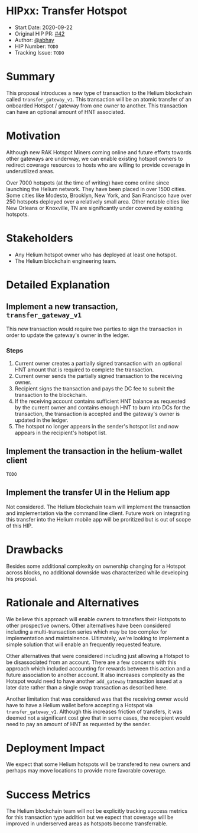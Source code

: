 # HIPxx: Transfer Hotspot

- Start Date: 2020-09-22
- Original HIP PR: [#42](https://github.com/helium/HIP/pull/42)
- Author: [@abhay](https://github.com/abhay)
- HIP Number: `TODO`
- Tracking Issue: `TODO`

# Summary
[summary]: #summary

This proposal introduces a new type of transaction to the Helium blockchain called `transfer_gateway_v1`. This transaction will be an atomic transfer of an onboarded Hotspot / gateway from one owner to another. This transaction can have an optional amount of HNT associated.

# Motivation
[motivation]: #motivation

Although new RAK Hotspot Miners coming online and future efforts towards other gateways are underway, we can enable existing hotspot owners to redirect coverage resources to hosts who are willing to provide coverage in underutilized areas.

Over 7000 hotspots (at the time of writing) have come online since launching the Helium network. They have been placed in over 1500 cities. Some cities like Modesto, Brooklyn, New York, and San Francisco have over 250 hotspots deployed over a relatively small area. Other notable cities like New Orleans or Knoxville, TN are significantly under covered by existing hotspots.

# Stakeholders
[stakeholders]: #stakeholders

- Any Helium hotspot owner who has deployed at least one hotspot.
- The Helium blockchain engineering team.

# Detailed Explanation
[detailed-explanation]: #detailed-explanation

## Implement a new transaction, `transfer_gateway_v1`

This new transaction would require two parties to sign the transaction in order to update the gateway's owner in the ledger.

### Steps

1. Current owner creates a partially signed transaction with an optional HNT amount that is required to complete the transaction.
2. Current owner sends the partially signed transaction to the receiving owner.
3. Recipient signs the transaction and pays the DC fee to submit the transaction to the blockchain.
4. If the receiving account contains sufficient HNT balance as requested by the current owner and contains enough HNT to burn into DCs for the transaction, the transaction is accepted and the gateway's owner is updated in the ledger.
5. The hotspot no longer appears in the sender's hotspot list and now appears in the recipient's hotspot list.

## Implement the transaction in the helium-wallet client

`TODO`

## Implement the transfer UI in the Helium app

Not considered. The Helium blockchain team will implement the transaction and implementation via the command line client. Future work on integrating this transfer into the Helium mobile app will be proritized but is out of scope of this HIP.

# Drawbacks
[drawbacks]: #drawbacks

Besides some additional complexity on ownership changing for a Hotspot across blocks, no additional downside was characterized while developing his proposal.

# Rationale and Alternatives
[alternatives]: #rationale-and-alternatives

We believe this approach will enable owners to transfers their Hotspots to other prospective owners. Other alternatives have been considered including a multi-transaction series which may be too complex for implementation and maintainence. Ultimately, we're looking to implement a simple solution that will enable an frequently requested feature.

Other alternatives that were considered including just allowing a Hotspot to be disassociated from an account. There are a few concerns with this approach which included accounting for rewards between this action and a future association to another account. It also increases complexity as the Hotspot would need to have another `add_gateway` transaction issued at a later date rather than a single swap transaction as described here.

Another limitation that was considered was that the receiving owner would have to have a Helium wallet before accepting a Hotspot via `transfer_gateway_v1`. Although this increases friction of transfers, it was deemed not a significant cost give that in some cases, the receipient would need to pay an amount of HNT as requested by the sender.

# Deployment Impact
[deployment-impact]: #deployment-impact

We expect that some Helium hotspots will be transfered to new owners and perhaps may move locations to provide more favorable coverage.

# Success Metrics
[success-metrics]: #success-metrics

The Helium blockchain team will not be explicitly tracking success metrics for this transaction type addition but we expect that coverage will be improved in underserved areas as hotspots become transferrable.
